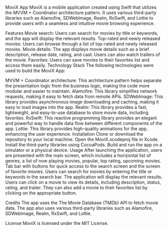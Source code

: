 MoviX App
MoviX is a mobile application created using Swift that utilizes the MVVM + Coordinator architecture pattern. It uses various third-party libraries such as Alamofire, SDWebImage, Realm, RxSwift, and Lottie to provide users with a seamless and intuitive movie browsing experience.

Features
Movie search: Users can search for movies by title or keywords, and the app will display the relevant results.
Top-rated and newly released movies: Users can browse through a list of top-rated and newly released movies.
Movie details: The app displays movie details such as a brief description, release date, rating, and cast. Users can also watch trailers of the movie.
Favorites: Users can save movies to their favorites list and access them easily.
Technology Stack
The following technologies were used to build the MoviX App:

MVVM + Coordinator architecture: This architecture pattern helps separate the presentation logic from the business logic, making the code more modular and easier to maintain.
Alamofire: This library simplifies network requests, making it easy to fetch data from remote APIs.
SDWebImage: This library provides asynchronous image downloading and caching, making it easy to load images into the app.
Realm: This library provides a fast, lightweight, and easy-to-use database to store movie data, including favorites.
RxSwift: This reactive programming library provides an elegant and powerful way to handle data flow between different components of the app.
Lottie: This library provides high-quality animations for the app, enhancing the user experience.
Installation
Clone or download the repository to your local machine.
Open the MoviX.xcodeproj file in Xcode.
Install the third-party libraries using CocoaPods.
Build and run the app on a simulator or a physical device.
Usage
After launching the application, users are presented with the main screen, which includes a horizontal list of genres, a list of now playing movies, popular, top rating, upcoming movies. Tab bar with buttons for quick access to the search screen and the screen of favorite movies. Users can search for movies by entering the title or keywords in the search bar. The application will display the relevant results. Users can click on a movie to view its details, including description, status, rating, and trailer. They can also add a movie to their favorites list by clicking on the appropriate button.

Credits
The app uses the The Movie Database (TMDb) API to fetch movie data. The app also uses various third-party libraries such as Alamofire, SDWebImage, Realm, RxSwift, and Lottie.

License
MoviX is licensed under the MIT License.
